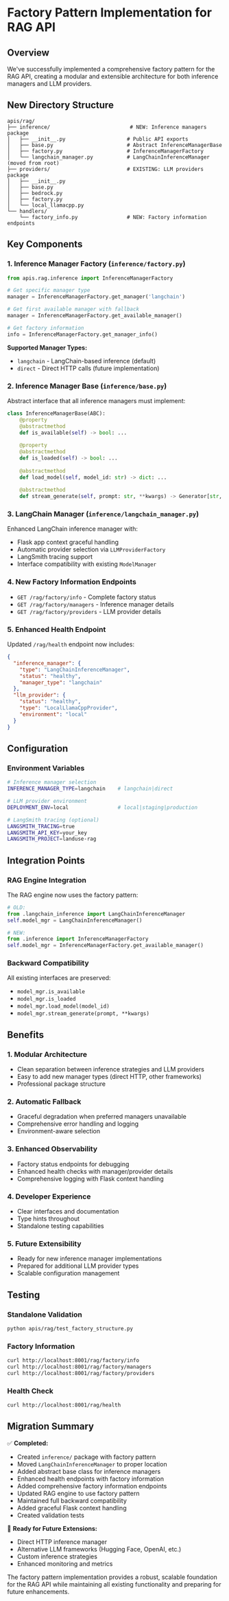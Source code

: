 # Factory Pattern Implementation for RAG API

## Overview

We've successfully implemented a comprehensive factory pattern for the RAG API, creating a modular and extensible architecture for both inference managers and LLM providers.

## New Directory Structure

```
apis/rag/
├── inference/                          # NEW: Inference managers package
│   ├── __init__.py                    # Public API exports
│   ├── base.py                        # Abstract InferenceManagerBase
│   ├── factory.py                     # InferenceManagerFactory
│   └── langchain_manager.py           # LangChainInferenceManager (moved from root)
├── providers/                         # EXISTING: LLM providers package
│   ├── __init__.py
│   ├── base.py
│   ├── bedrock.py
│   ├── factory.py
│   └── local_llamacpp.py
└── handlers/
    └── factory_info.py                # NEW: Factory information endpoints
```

## Key Components

### 1. Inference Manager Factory (`inference/factory.py`)

```python
from apis.rag.inference import InferenceManagerFactory

# Get specific manager type
manager = InferenceManagerFactory.get_manager('langchain')

# Get first available manager with fallback
manager = InferenceManagerFactory.get_available_manager()

# Get factory information
info = InferenceManagerFactory.get_manager_info()
```

**Supported Manager Types:**
- `langchain` - LangChain-based inference (default)
- `direct` - Direct HTTP calls (future implementation)

### 2. Inference Manager Base (`inference/base.py`)

Abstract interface that all inference managers must implement:

```python
class InferenceManagerBase(ABC):
    @property
    @abstractmethod
    def is_available(self) -> bool: ...
    
    @property
    @abstractmethod
    def is_loaded(self) -> bool: ...
    
    @abstractmethod
    def load_model(self, model_id: str) -> dict: ...
    
    @abstractmethod
    def stream_generate(self, prompt: str, **kwargs) -> Generator[str, None, None]: ...
```

### 3. LangChain Manager (`inference/langchain_manager.py`)

Enhanced LangChain inference manager with:
- Flask app context graceful handling
- Automatic provider selection via `LLMProviderFactory`
- LangSmith tracing support
- Interface compatibility with existing `ModelManager`

### 4. New Factory Information Endpoints

- `GET /rag/factory/info` - Complete factory status
- `GET /rag/factory/managers` - Inference manager details
- `GET /rag/factory/providers` - LLM provider details

### 5. Enhanced Health Endpoint

Updated `/rag/health` endpoint now includes:

```json
{
  "inference_manager": {
    "type": "LangChainInferenceManager",
    "status": "healthy",
    "manager_type": "langchain"
  },
  "llm_provider": {
    "status": "healthy", 
    "type": "LocalLlamaCppProvider",
    "environment": "local"
  }
}
```

## Configuration

### Environment Variables

```bash
# Inference manager selection
INFERENCE_MANAGER_TYPE=langchain    # langchain|direct

# LLM provider environment
DEPLOYMENT_ENV=local                # local|staging|production

# LangSmith tracing (optional)
LANGSMITH_TRACING=true
LANGSMITH_API_KEY=your_key
LANGSMITH_PROJECT=landuse-rag
```

## Integration Points

### RAG Engine Integration

The RAG engine now uses the factory pattern:

```python
# OLD:
from .langchain_inference import LangChainInferenceManager
self.model_mgr = LangChainInferenceManager()

# NEW:
from .inference import InferenceManagerFactory
self.model_mgr = InferenceManagerFactory.get_available_manager()
```

### Backward Compatibility

All existing interfaces are preserved:
- `model_mgr.is_available`
- `model_mgr.is_loaded`
- `model_mgr.load_model(model_id)`
- `model_mgr.stream_generate(prompt, **kwargs)`

## Benefits

### 1. **Modular Architecture**
- Clean separation between inference strategies and LLM providers
- Easy to add new manager types (direct HTTP, other frameworks)
- Professional package structure

### 2. **Automatic Fallback**
- Graceful degradation when preferred managers unavailable
- Comprehensive error handling and logging
- Environment-aware selection

### 3. **Enhanced Observability**
- Factory status endpoints for debugging
- Enhanced health checks with manager/provider details
- Comprehensive logging with Flask context handling

### 4. **Developer Experience**
- Clear interfaces and documentation
- Type hints throughout
- Standalone testing capabilities

### 5. **Future Extensibility**
- Ready for new inference manager implementations
- Prepared for additional LLM provider types
- Scalable configuration management

## Testing

### Standalone Validation
```bash
python apis/rag/test_factory_structure.py
```

### Factory Information
```bash
curl http://localhost:8001/rag/factory/info
curl http://localhost:8001/rag/factory/managers
curl http://localhost:8001/rag/factory/providers
```

### Health Check
```bash
curl http://localhost:8001/rag/health
```

## Migration Summary

✅ **Completed:**
- Created `inference/` package with factory pattern
- Moved `LangChainInferenceManager` to proper location
- Added abstract base class for inference managers
- Enhanced health endpoints with factory information
- Added comprehensive factory information endpoints
- Updated RAG engine to use factory pattern
- Maintained full backward compatibility
- Added graceful Flask context handling
- Created validation tests

🚀 **Ready for Future Extensions:**
- Direct HTTP inference manager
- Alternative LLM frameworks (Hugging Face, OpenAI, etc.)
- Custom inference strategies
- Enhanced monitoring and metrics

The factory pattern implementation provides a robust, scalable foundation for the RAG API while maintaining all existing functionality and preparing for future enhancements.
